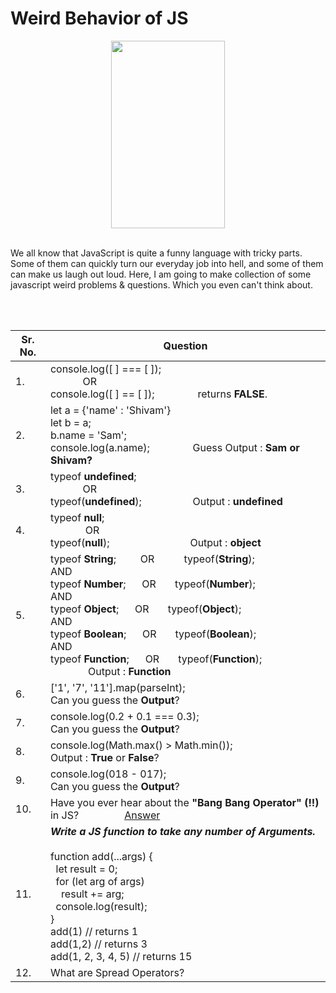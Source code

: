 # Weird Behavior of JS
<div style="text-align:center;">
<img src="https://i.ytimg.com/vi/F08X6uEifFU/maxresdefault.jpg" height="300px" width="60%"><br/><br/>
</div>
<p>We all know that JavaScript is quite a funny language with tricky parts. Some of them can quickly turn our everyday job into hell, and some of them can make us laugh out loud. Here, I am going to make collection of some javascript weird problems &amp; questions. Which you even can't think about.</p>
<br/><br/>
<table>
  <thead><tr><th>Sr. No.</th><th>Question</th></tr></thead>
  <tbody>
    <tr><td>1.</td><td>console.log([ ] === [ ]);
      <br/>&nbsp;&nbsp;&nbsp;&nbsp;&nbsp;&nbsp;&nbsp;&nbsp;&nbsp;&nbsp;&nbsp;&nbsp;OR<br/>
      console.log([ ] == [ ]);&nbsp;&nbsp;&nbsp;&nbsp;&nbsp;&nbsp;&nbsp;&nbsp;&nbsp;&nbsp;&nbsp;&nbsp;&nbsp;&nbsp;&nbsp;
      returns <b>FALSE</b>.</td></tr>
    <tr><td>2.</td><td>let a = {'name' : 'Shivam'}<br/>
      let b = a;<br/>
      b.name = 'Sam';<br/>
      console.log(a.name);&nbsp;&nbsp;&nbsp;&nbsp;&nbsp;&nbsp;&nbsp;&nbsp;&nbsp;&nbsp;&nbsp;&nbsp;&nbsp;&nbsp;&nbsp;
      Guess Output : <b>Sam or Shivam?</b>
      </td></tr>
    <tr><td>3. </td><td>typeof <b>undefined</b>;
      <br/>&nbsp;&nbsp;&nbsp;&nbsp;&nbsp;&nbsp;&nbsp;&nbsp;&nbsp;&nbsp;&nbsp;&nbsp;OR<br/>typeof(<b>undefined</b>);
      &nbsp;&nbsp;&nbsp;&nbsp;&nbsp;&nbsp;&nbsp;&nbsp;&nbsp;&nbsp;&nbsp;&nbsp;&nbsp;&nbsp;&nbsp;&nbsp;&nbsp;
      Output : <b>undefined</b></td></tr>
    <tr><td>4. </td><td>typeof <b>null</b>;<br/>&nbsp;&nbsp;&nbsp;&nbsp;&nbsp;&nbsp;&nbsp;&nbsp;&nbsp;&nbsp;&nbsp;&nbsp;
      OR<br/>typeof(<b>null</b>);&nbsp;&nbsp;&nbsp;&nbsp;&nbsp;&nbsp;&nbsp;&nbsp;&nbsp;&nbsp;&nbsp;&nbsp;&nbsp;&nbsp;&nbsp;
      &nbsp;&nbsp;&nbsp;&nbsp;&nbsp;&nbsp;&nbsp;&nbsp;&nbsp;&nbsp;&nbsp;&nbsp;&nbsp;&nbsp;Output : <b>object</b></td></tr>
    <tr><td>5. </td>
      <td>typeof <b>String</b>;&nbsp;&nbsp;&nbsp;&nbsp;&nbsp;&nbsp;&nbsp;&nbsp;&nbsp;OR
        &nbsp;&nbsp;&nbsp;&nbsp;&nbsp;&nbsp;&nbsp;&nbsp;&nbsp;
      typeof(<b>String</b>);<br/>AND<br/>
      typeof <b>Number</b>;&nbsp;&nbsp;&nbsp;&nbsp;&nbsp;&nbsp;OR&nbsp;&nbsp;&nbsp;&nbsp;&nbsp;&nbsp;
      typeof(<b>Number</b>);<br/>AND<br/>
      typeof <b>Object</b>;&nbsp;&nbsp;&nbsp;&nbsp;&nbsp;&nbsp;OR&nbsp;&nbsp;&nbsp;&nbsp;&nbsp;&nbsp;
      typeof(<b>Object</b>);<br/>AND<br/>
      typeof <b>Boolean</b>;&nbsp;&nbsp;&nbsp;&nbsp;&nbsp;&nbsp;OR&nbsp;&nbsp;&nbsp;&nbsp;&nbsp;&nbsp;
      typeof(<b>Boolean</b>);<br/>AND<br/>
      typeof <b>Function</b>;&nbsp;&nbsp;&nbsp;&nbsp;&nbsp;&nbsp;OR&nbsp;&nbsp;&nbsp;&nbsp;&nbsp;&nbsp;
      typeof(<b>Function</b>);&nbsp;&nbsp;&nbsp;&nbsp;&nbsp;&nbsp;&nbsp;&nbsp;&nbsp;&nbsp;&nbsp;&nbsp;&nbsp;
      &nbsp;&nbsp;&nbsp;&nbsp;&nbsp;&nbsp;&nbsp;&nbsp;&nbsp;&nbsp;&nbsp;&nbsp;&nbsp;&nbsp;Output : <b>Function</b></td></tr>
    <tr><td>6. </td><td>['1', '7', '11'].map(parseInt);&nbsp;&nbsp;&nbsp;&nbsp;&nbsp;&nbsp;&nbsp;&nbsp;&nbsp;&nbsp;
      &nbsp;&nbsp;&nbsp;&nbsp;&nbsp;&nbsp;&nbsp;&nbsp;&nbsp;&nbsp;&nbsp;&nbsp;&nbsp;&nbsp;&nbsp;&nbsp;
      &nbsp;&nbsp;&nbsp;&nbsp;&nbsp;&nbsp;&nbsp;&nbsp;&nbsp;&nbsp;&nbsp;&nbsp;&nbsp;&nbsp;&nbsp;&nbsp;
      Can you guess the <b>Output</b>?</td></tr>
    <tr><td>7. </td><td>console.log(0.2 + 0.1 === 0.3);&nbsp;&nbsp;&nbsp;&nbsp;&nbsp;&nbsp;&nbsp;&nbsp;&nbsp;&nbsp;
      &nbsp;&nbsp;&nbsp;&nbsp;&nbsp;&nbsp;&nbsp;&nbsp;&nbsp;&nbsp;&nbsp;&nbsp;&nbsp;&nbsp;&nbsp;&nbsp;
      &nbsp;&nbsp;&nbsp;&nbsp;&nbsp;&nbsp;&nbsp;&nbsp;&nbsp;&nbsp;
      Can you guess the <b>Output</b>?</td></tr>
    <tr><td>8. </td><td>
      console.log(Math.max() > Math.min());&nbsp;&nbsp;&nbsp;&nbsp;&nbsp;&nbsp;&nbsp;&nbsp;&nbsp;&nbsp;&nbsp;&nbsp;
      &nbsp;&nbsp;&nbsp;&nbsp;&nbsp;&nbsp;&nbsp;&nbsp;&nbsp;&nbsp;&nbsp;&nbsp;&nbsp;&nbsp;&nbsp;&nbsp;&nbsp;&nbsp;&nbsp;
      Output : <b>True</b> or <b>False</b>?
      </td></tr>
    <tr><td>9. </td><td>
      console.log(018 - 017);&nbsp;&nbsp;&nbsp;&nbsp;&nbsp;&nbsp;&nbsp;&nbsp;&nbsp;&nbsp;&nbsp;&nbsp;&nbsp;&nbsp;&nbsp;&nbsp;
      &nbsp;&nbsp;&nbsp;&nbsp;&nbsp;&nbsp;&nbsp;&nbsp;&nbsp;&nbsp;&nbsp;&nbsp;&nbsp;&nbsp;&nbsp;&nbsp;&nbsp;&nbsp;&nbsp;
      &nbsp;&nbsp;&nbsp;&nbsp;&nbsp;&nbsp;&nbsp;&nbsp;&nbsp;&nbsp;&nbsp;&nbsp;&nbsp;
      Can you guess the <b>Output</b>?</td></tr>
    <tr><td>10. </td><td>
      Have you ever hear about the <b>"Bang Bang Operator" (!!)</b> in JS?
      &nbsp;&nbsp;&nbsp;&nbsp;&nbsp;&nbsp;&nbsp;&nbsp;&nbsp;&nbsp;&nbsp;&nbsp;&nbsp;&nbsp;&nbsp;
      <a href="https://medium.com/better-programming/javascript-bang-bang-i-shot-you-down-use-of-double-bangs-in-javascript-7c9d94446054" target="_blank">Answer</a></td></tr>
    <tr><td>11. </td><td><b><i>Write a JS function to take any number of Arguments.</b></i><br/><br/>
      function add(...args) {<br/>
      &nbsp;&nbsp;let result = 0;<br/>
      &nbsp;&nbsp;for (let arg of args)<br/>
      &nbsp;&nbsp;&nbsp;&nbsp;result += arg;<br/>
      &nbsp;&nbsp;console.log(result);<br/>
      }<br/>
      add(1) // returns 1<br/>
      add(1,2) // returns 3<br/>
      add(1, 2, 3, 4, 5) // returns 15<br/>
      </td></tr>
    <tr><td>12. </td><td>What are Spread Operators?</td></tr>
  </tbody>
</table>
